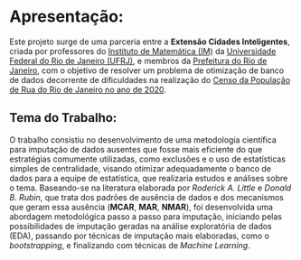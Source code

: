 # Apresentação:
Este projeto surge de uma parceria entre a **Extensão Cidades Inteligentes**, criada por professores do [Instituto de Matemática (IM)](https://www.im.ufrj.br/index.php/pt/) da [Universidade Federal do Rio de Janeiro (UFRJ)](https://ufrj.br/), e membros da [Prefeitura do Rio de Janeiro](https://prefeitura.rio/), com o objetivo de resolver um problema de otimização de banco de dados decorrente de dificuldades na realização do [Censo da População de Rua do Rio de Janeiro no ano de 2020](https://censorua-pcrj.hub.arcgis.com/pages/censo-2020).

## Tema do Trabalho:
O trabalho consistiu no desenvolvimento de uma metodologia científica para imputação de dados ausentes que fosse mais eficiente do que estratégias comumente utilizadas, como exclusões e o uso de estatísticas simples de centralidade, visando otimizar adequadamente o banco de dados para a equipe de estatística, que realizaria estudos e análises sobre o tema. Baseando-se na literatura elaborada por _Roderick A. Little_ e _Donald B. Rubin_, que trata dos padrões de ausência de dados e dos mecanismos que geram essa ausência (**MCAR**, **MAR**, **NMAR**), foi desenvolvida uma abordagem metodológica passo a passo para imputação, iniciando pelas possibilidades de imputação geradas na análise exploratória de dados (EDA), passando por técnicas de imputação mais elaboradas, como o _bootstrapping_, e finalizando com técnicas de _Machine Learning_.






